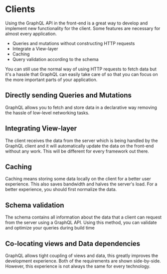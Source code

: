 # Clients
Using the GraphQL API in the front-end is a great way to develop and implement new functionality for the client. Some features are necessary for almost every application.

- Queries and mutations without constructing HTTP requests
- Integrate a View-layer
- Caching
- Query validation according to the schema

 You can still use the normal way of using HTTP requests to fetch data but it's a hassle that GraphQL can easily take care of so that you can focus on the more important parts of your application.

## Directly sending Queries and Mutations
GraphQL allows you to fetch and store data in a declarative way removing the hassle of low-level networking tasks.

## Integrating View-layer
The client receives the data from the server which is being handled by the GraphQL client and it will automatically update the data on the front-end without any work. This will be different for every framework out there.

## Caching
Caching means storing some data locally on the client for a better user experience. This also saves bandwidth and halves the server's load. For a better experience, you should first normalize the data. 

## Schema validation
The schema contains all information about the data that a client can request from the server using a GraphQL API. Using this method, you can validate and optimize your queries during build time

## Co-locating views and Data dependencies
GraphQL allows tight coupling of views and data, this greatly improves the development experience. Both of the requirements are shown side-by-side. However, this experience is not always the same for every technology.